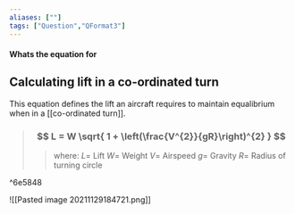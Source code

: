 ```yaml
---
aliases: [""]
tags: ["Question","QFormat3"]
---
```


#### Whats the equation for
## Calculating lift in a co-ordinated turn
This equation defines the lift an aircraft requires to maintain equalibrium when in a [[co-ordinated turn]].

> ### $$ L = W \sqrt{ 1 + \left(\frac{V^{2}}{gR}\right)^{2} } $$ 
>> where:
>> $L=$ Lift
>> $W=$ Weight
>> $V=$ Airspeed
>> $g=$ Gravity
>> $R=$ Radius of turning circle

^6e5848

![[Pasted image 20211129184721.png]]